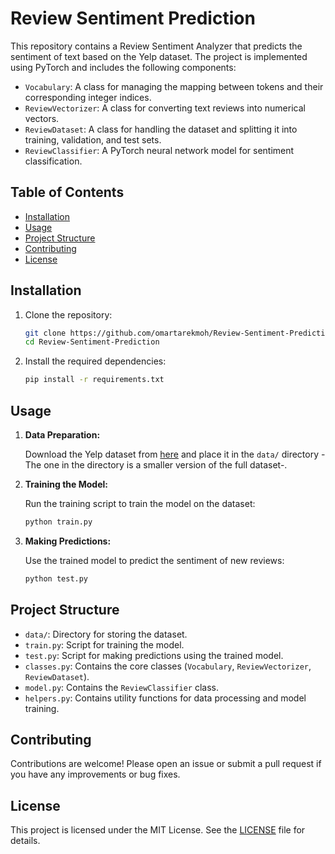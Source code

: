 # Review Sentiment Prediction

This repository contains a Review Sentiment Analyzer that predicts the sentiment of text based on the Yelp dataset. The project is implemented using PyTorch and includes the following components:

- `Vocabulary`: A class for managing the mapping between tokens and their corresponding integer indices.
- `ReviewVectorizer`: A class for converting text reviews into numerical vectors.
- `ReviewDataset`: A class for handling the dataset and splitting it into training, validation, and test sets.
- `ReviewClassifier`: A PyTorch neural network model for sentiment classification.

## Table of Contents

- [Installation](#installation)
- [Usage](#usage)
- [Project Structure](#project-structure)
- [Contributing](#contributing)
- [License](#license)

## Installation

1. Clone the repository:

    ```bash
    git clone https://github.com/omartarekmoh/Review-Sentiment-Prediction.git
    cd Review-Sentiment-Prediction
    ```

2. Install the required dependencies:

    ```bash
    pip install -r requirements.txt
    ```

## Usage

1. **Data Preparation:**

    Download the Yelp dataset from [here](https://www.yelp.com/dataset) and place it in the `data/` directory -The one in the directory is a smaller version of the full dataset-.

2. **Training the Model:**

    Run the training script to train the model on the dataset:

    ```bash
    python train.py
    ```

3. **Making Predictions:**

    Use the trained model to predict the sentiment of new reviews:

    ```bash
    python test.py
    ```

## Project Structure

- `data/`: Directory for storing the dataset.
- `train.py`: Script for training the model.
- `test.py`: Script for making predictions using the trained model.
- `classes.py`: Contains the core classes (`Vocabulary`, `ReviewVectorizer`, `ReviewDataset`).
- `model.py`: Contains the `ReviewClassifier` class.
- `helpers.py`: Contains utility functions for data processing and model training.

## Contributing

Contributions are welcome! Please open an issue or submit a pull request if you have any improvements or bug fixes.

## License

This project is licensed under the MIT License. See the [LICENSE](LICENSE) file for details.
